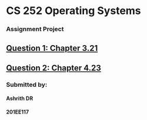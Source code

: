 # CS 252 Operating Systems 

### Assignment Project

## [Question 1: Chapter 3.21](https://github.com/ashrithdr/OS-Assignment/tree/main/Question%201-3.21)
## [Question 2: Chapter 4.23](https://github.com/ashrithdr/OS-Assignment/tree/main/Question%202-4.23)

### Submitted by:

#### Ashrith DR  
#### 201EE117



 
